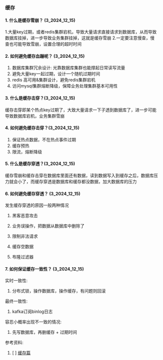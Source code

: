 ### 缓存
#### 1. 什么是缓存雪崩？ (3_2024_12_15)
1.大量key过期，或者redis集群宕机，导致大量请求直接请求到数据库，从而导致数据库挂掉，进一步导致业务集群挂掉，这就是缓存雪崩
2.一定要注意慢查，慢查也可能导致雪崩，设置合理的超时时间

#### 2. 如何避免缓存血蹦呢？ (3_2024_12_15)
1. 数据库集群冗余设计: 光靠数据库集群也能撑起日常读写流量
2. 避免大量key一起过期，设计一个随机过期时间
3. redis 高可用&集群设计，避免redis集群宕机
4. 访问mysql集群熔断降级，保障业务处理集群基本可用性

#### 3. 什么是缓存击穿？(3_2024_12_15)
缓存击穿即某个热点key过期了，大致大量请求一下子透到数据库了，进一步可能导致数据库宕机，业务集群雪崩

#### 4. 如何避免缓存击穿？(3_2024_12_15)
1. 保证热点数据，不在热点事件过期
2. 缓存预热
3. 限流，熔断降级

#### 5. 什么是缓存穿透？(3_2024_12_15)
缓存雪崩和缓存击穿在数据库里面还有数据，读到数据写入到缓存之后，数据库压力就会小了，而缓存穿透是数据库和缓存都没数据，加大数据库的压力


#### 6. 如何避免缓存穿透？ (3_2024_12_15)
发生缓存穿透的原因一般两种情况
1. 黑客恶意攻击
2. 业务误操作，把数据从数据库中删除了

1. 限制非法请求
2. 缓存空数据
3. 布隆过滤器

#### 7. 如何保证缓存一致性？ (3_2024_12_15)
实时一致性:
1. 分布式锁，操作数据库，操作缓存，有问题则回滚

最终一致性:
1. kafka订阅binlog日志

容忍小概率出现不一致的情况:
1. 先写数据库，再删缓存 + 过期时间



参考资料:
1. [ ] [缓存篇](https://www.xiaolincoding.com/redis/module/strategy.html#%E8%BF%87%E6%9C%9F%E5%88%A0%E9%99%A4%E7%AD%96%E7%95%A5)
